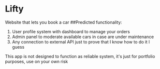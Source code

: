 # Lifty
Website that lets you book a car
##Predicted functionality:
1. User profile system with dashboard to manage your orders
2. Admin panel to moderate available cars in case are under maintenance 
3. Any connection to external API just to prove that I know how to do it I guess

This app is not designed to function as reliable system, it's just for portfolio purposes, use on your own risk
